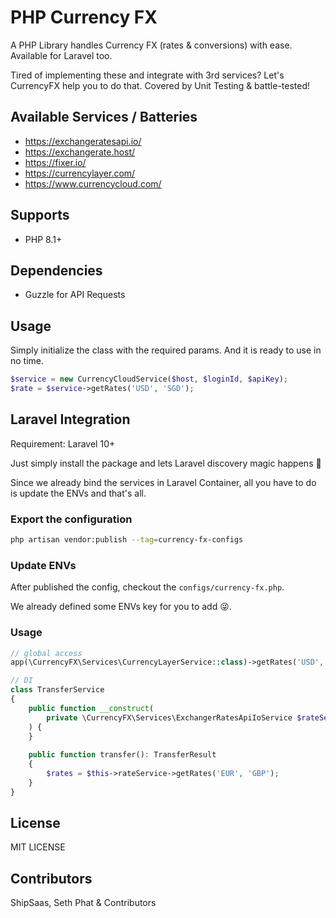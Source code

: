 # PHP Currency FX

A PHP Library handles Currency FX (rates & conversions) with ease. Available for Laravel too.

Tired of implementing these and integrate with 3rd services? Let's CurrencyFX help you to do that. Covered by Unit Testing & battle-tested!

## Available Services / Batteries
- https://exchangeratesapi.io/
- https://exchangerate.host/
- https://fixer.io/
- https://currencylayer.com/
- https://www.currencycloud.com/

## Supports
- PHP 8.1+

## Dependencies
- Guzzle for API Requests

## Usage

Simply initialize the class with the required params. And it is ready to use in no time.

```php
$service = new CurrencyCloudService($host, $loginId, $apiKey);
$rate = $service->getRates('USD', 'SGD');
```

## Laravel Integration

Requirement: Laravel 10+

Just simply install the package and lets Laravel discovery magic happens 🥰

Since we already bind the services in Laravel Container, all you have to do is update the ENVs and that's all.

### Export the configuration

```bash
php artisan vendor:publish --tag=currency-fx-configs
```

### Update ENVs

After published the config, checkout the `configs/currency-fx.php`.

We already defined some ENVs key for you to add 😜.

### Usage

```php
// global access
app(\CurrencyFX\Services\CurrencyLayerService::class)->getRates('USD', 'EUR');

// DI
class TransferService
{
    public function __construct(
        private \CurrencyFX\Services\ExchangerRatesApiIoService $rateService
    ) {
    }
    
    public function transfer(): TransferResult
    {
        $rates = $this->rateService->getRates('EUR', 'GBP');
    }
}
```

## License
MIT LICENSE

## Contributors
ShipSaas, Seth Phat & Contributors